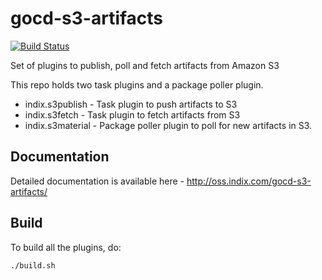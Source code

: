 gocd-s3-artifacts
=================

[![Build Status](https://snap-ci.com/indix/gocd-s3-artifacts/branch/master/build_image)](https://snap-ci.com/indix/gocd-s3-artifacts/branch/master)

Set of plugins to publish, poll and fetch artifacts from Amazon S3

This repo holds two task plugins and a package poller plugin.

- indix.s3publish - Task plugin to push artifacts to S3
- indix.s3fetch - Task plugin to fetch artifacts from S3
- indix.s3material - Package poller plugin to poll for new artifacts in S3.

Documentation
-----

Detailed documentation is available here - http://oss.indix.com/gocd-s3-artifacts/

Build
-----

To build all the plugins, do:

```bash
./build.sh
```
